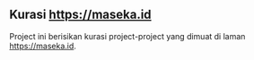 ## Kurasi https://maseka.id

Project ini berisikan kurasi project-project yang dimuat di laman https://maseka.id.